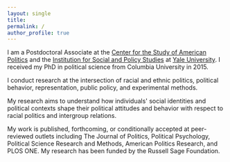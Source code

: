 ```yaml
---
layout: single
title:
permalink: /
author_profile: true
---
```


I am a Postdoctoral Associate at the [Center for the Study of American Politics](http://csap.yale.edu/) and the [Institution for Social and Policy Studies](http://isps.yale.edu/) at [Yale University](http://www.yale.edu/). I received my PhD in political science from Columbia University in 2015.

I conduct research at the intersection of racial and ethnic politics, political behavior, representation, public policy, and experimental methods. 

My research aims to understand how individuals' social identities and political contexts shape their political attitudes and behavior with respect to racial politics and intergroup relations.

My work is published, forthcoming, or conditionally accepted at peer-reviewed outlets including The Journal of Politics, Political Psychology, Political Science Research and Methods, American Politics Research, and PLOS ONE. My research has been funded by the Russell Sage Foundation.
